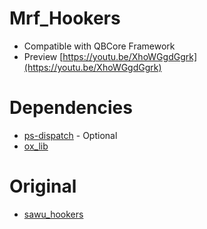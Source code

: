 # Mrf_Hookers
* Compatible with QBCore Framework
* Preview [https://youtu.be/XhoWGgdGgrk](https://youtu.be/XhoWGgdGgrk)

# Dependencies
* [ps-dispatch](https://github.com/Project-Sloth/ps-dispatch) - Optional
* [ox_lib](https://github.com/overextended/ox_lib)

# Original
* [sawu_hookers](https://github.com/stianhje/sawu_hookers)